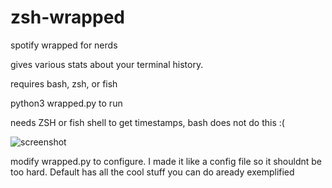 # zsh-wrapped
spotify wrapped for nerds

gives various stats about your terminal history. 

requires bash, zsh, or fish

python3 wrapped.py to run

needs ZSH or fish shell to get timestamps, bash does not do this :(

![screenshot](https://cdn.discordapp.com/attachments/675570483756007433/1337283306240081941/image.png?ex=67a6e1a1&is=67a59021&hm=92baf31841112115a06dfd3b359bd9e547f989f0c538e98440da4cefcd09d73d&)

modify wrapped.py to configure. I made it like a config file so it shouldnt be too hard. Default has all the cool stuff you can do aready exemplified
